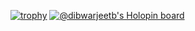 [![trophy](https://github-profile-trophy.vercel.app/?username=git-dibwar&theme=onedark)](https://github.com/ryo-ma/github-profile-trophy)
[![@dibwarjeetb's Holopin board](https://holopin.io/api/user/board?user=dibwarjeetb)](https://holopin.io/@dibwarjeetb)
